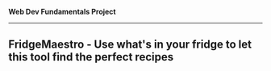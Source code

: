 **Web Dev Fundamentals Project**

---

## FridgeMaestro - Use what's in your fridge to let this tool find the perfect recipes
